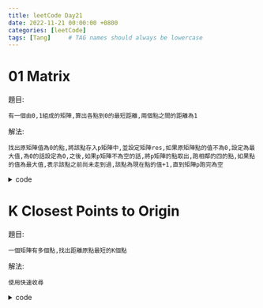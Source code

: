 ```yaml
---
title: leetCode Day21
date: 2022-11-21 00:00:00 +0800
categories: [leetCode]
tags: [Tang]     # TAG names should always be lowercase
---
```


# 01 Matrix

題目:

    有一個由0,1組成的矩陣,算出各點到0的最短距離,兩個點之間的距離為1



解法:

    找出原矩陣值為0的點,將該點存入p矩陣中,並設定矩陣res,如果原矩陣點的值不為0,設定為最大值,為0的話設定為0,之後,如果p矩陣不為空的話,將p矩陣的點取出,跑相鄰的四的點,如果點的值為最大值,表示該點之前尚未走到過,該點為現在點的值+1,直到矩陣p跑完為空


<details> <summary>code</summary>
<pre><code>
func updateMatrix(mat [][]int) [][]int {
    dis := [][]int{{1, 0}, {0, 1}, {-1, 0}, {0, -1}}
    var result [][]int
    var q [][]int
    x, y := len(mat), len(mat[0])
    
    for i := 0; i < x ; i++ {
        result = append(result, make([]int, y))
        for j := 0; j < y; j++ {
            if mat[i][j] == 0 {
                q = append(q, []int{i, j})
                result[i][j] = 0
            } else {
                result[i][j] = x + y
            }
        }
    }
    
    for len(q) > 0 {
        p := q[0]
        q = q[1:]
        for _, value := range dis {
            m := p[0] + value[0]
            n := p[1] + value[1]
            if m >= 0 && m < x && n >= 0 && n < y && result[m][n] == x + y {
                result[m][n] = result[p[0]][p[1]] + 1
                q = append(q, []int{m, n})
            }
        }
    }
    
    return result
}
</code></pre>
</details>


# K Closest Points to Origin

題目:

    一個矩陣有多個點,找出距離原點最短的K個點



解法:

    使用快速收尋


<details> <summary>code</summary>
<pre><code>
func kClosest(points [][]int, k int) [][]int {
    sort.Slice(points, func(i, j int) bool {
        return points[i][0] * points[i][0] + points[i][1] * points[i][1] <
        points[j][0] * points[j][0] + points[j][1] * points[j][1]
    })
    
    return points[:k]
}
</code></pre>
</details>